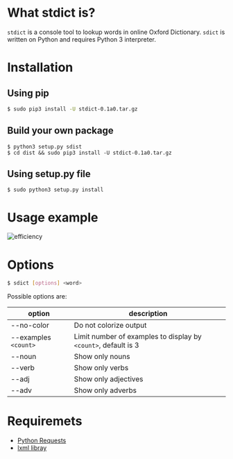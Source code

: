 # What stdict is?
`stdict` is a console tool to lookup words in online Oxford Dictionary. `sdict` is written on Python and
requires Python 3 interpreter.

# Installation

## Using pip

```bash
$ sudo pip3 install -U stdict-0.1a0.tar.gz
```

## Build your own package

```
$ python3 setup.py sdist
$ cd dist && sudo pip3 install -U stdict-0.1a0.tar.gz
```

## Using setup.py file

```
$ sudo python3 setup.py install
```

# Usage example

![efficiency](screenshots/efficiency.png)

# Options

```bash
$ sdict [options] <word>
```

Possible options are:

option | description 
---------|------------
--no-color | Do not colorize output
--examples `<count>` | Limit number of examples to display by `<count>`, default is 3
--noun | Show only nouns
--verb | Show only verbs
--adj | Show only adjectives
--adv | Show only adverbs

# Requiremets

* [Python Requests](http://docs.python-requests.org/en/master/)
* [lxml libray](https://lxml.de/)
